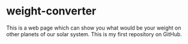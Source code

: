 # weight-converter
This is a web page which can show you what would be your weight on other planets of our solar system.
This is my first repository on GitHub.
